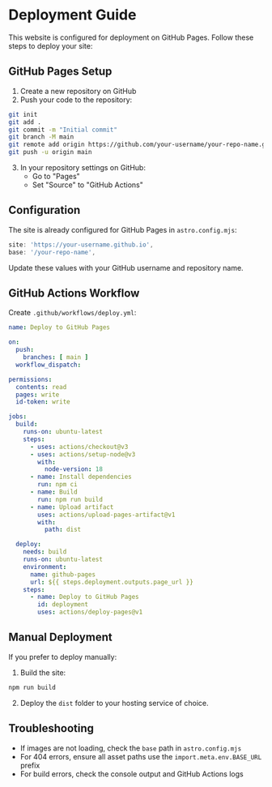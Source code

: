 # Deployment Guide

This website is configured for deployment on GitHub Pages. Follow these steps to deploy your site:

## GitHub Pages Setup

1. Create a new repository on GitHub
2. Push your code to the repository:
```bash
git init
git add .
git commit -m "Initial commit"
git branch -M main
git remote add origin https://github.com/your-username/your-repo-name.git
git push -u origin main
```

3. In your repository settings on GitHub:
   - Go to "Pages"
   - Set "Source" to "GitHub Actions"

## Configuration

The site is already configured for GitHub Pages in `astro.config.mjs`:
```javascript
site: 'https://your-username.github.io',
base: '/your-repo-name',
```

Update these values with your GitHub username and repository name.

## GitHub Actions Workflow

Create `.github/workflows/deploy.yml`:

```yaml
name: Deploy to GitHub Pages

on:
  push:
    branches: [ main ]
  workflow_dispatch:

permissions:
  contents: read
  pages: write
  id-token: write

jobs:
  build:
    runs-on: ubuntu-latest
    steps:
      - uses: actions/checkout@v3
      - uses: actions/setup-node@v3
        with:
          node-version: 18
      - name: Install dependencies
        run: npm ci
      - name: Build
        run: npm run build
      - name: Upload artifact
        uses: actions/upload-pages-artifact@v1
        with:
          path: dist

  deploy:
    needs: build
    runs-on: ubuntu-latest
    environment:
      name: github-pages
      url: ${{ steps.deployment.outputs.page_url }}
    steps:
      - name: Deploy to GitHub Pages
        id: deployment
        uses: actions/deploy-pages@v1
```

## Manual Deployment

If you prefer to deploy manually:

1. Build the site:
```bash
npm run build
```

2. Deploy the `dist` folder to your hosting service of choice.

## Troubleshooting

- If images are not loading, check the `base` path in `astro.config.mjs`
- For 404 errors, ensure all asset paths use the `import.meta.env.BASE_URL` prefix
- For build errors, check the console output and GitHub Actions logs
